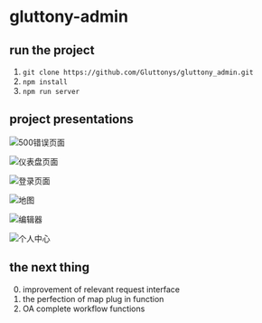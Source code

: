 # gluttony-admin


## run the project

1. `git clone https://github.com/Gluttonys/gluttony_admin.git`
2. `npm install`
3. `npm run server`

## project presentations

![500错误页面](./mockData/readme-img/readme-500.png)

![仪表盘页面](./mockData/readme-img/readme-dashboard.png)

![登录页面](./mockData/readme-img/readme-login.png)

![地图](./mockData/readme-img/readme-map.png)

![编辑器](./mockData/readme-img/readme-process.png)

![个人中心](./mockData/readme-img/readme-profile.png)

## the next thing

0. improvement of relevant request interface
1. the perfection of map plug in function
2. OA complete workflow functions
